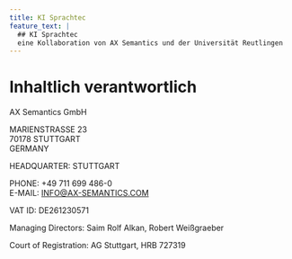 ```yaml
---
title: KI Sprachtec
feature_text: | 
  ## KI Sprachtec
  eine Kollaboration von AX Semantics und der Universität Reutlingen
---
```


# Inhaltlich verantwortlich

AX Semantics GmbH

MARIENSTRASSE 23  
70178 STUTTGART  
GERMANY

HEADQUARTER: STUTTGART

PHONE: +49 711 699 486-0  
E-MAIL: INFO@AX-SEMANTICS.COM

VAT ID: DE261230571

Managing Directors: Saim Rolf Alkan, Robert Weißgraeber

Court of Registration: AG Stuttgart, HRB 727319
